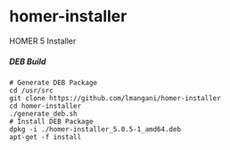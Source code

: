 # homer-installer
HOMER 5 Installer 

##### DEB Build
```
# Generate DEB Package
cd /usr/src
git clone https://github.com/lmangani/homer-installer
cd homer-installer
./generate_deb.sh
# Install DEB Package
dpkg -i ./homer-installer_5.0.5-1_amd64.deb
apt-get -f install
```
